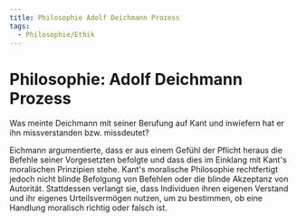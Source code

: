 ```yaml
---
title: Philosophie Adolf Deichmann Prozess
tags:
  - Philosophie/Ethik
---
```

# Philosophie: Adolf Deichmann Prozess

Was meinte Deichmann mit seiner Berufung auf Kant und inwiefern hat er ihn missverstanden bzw. missdeutet?

Eichmann argumentierte, dass er aus einem Gefühl der Pflicht heraus die Befehle seiner Vorgesetzten befolgte und dass dies im Einklang mit Kant's moralischen Prinzipien stehe. Kant's moralische Philosophie rechtfertigt jedoch nicht blinde Befolgung von Befehlen oder die blinde Akzeptanz von Autorität. Stattdessen verlangt sie, dass Individuen ihren eigenen Verstand und ihr eigenes Urteilsvermögen nutzen, um zu bestimmen, ob eine Handlung moralisch richtig oder falsch ist.